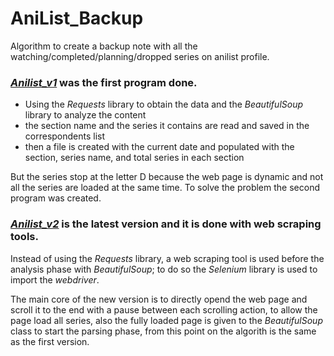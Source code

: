 # **AniList_Backup**
Algorithm to create a backup note with all the watching/completed/planning/dropped series on anilist profile.

### [*Anilist_v1*](Anilist_v1.py) was the first program done.
- Using the *Requests* library to obtain the data and the *BeautifulSoup* library to analyze the content
- the section name and the series it contains are read and saved in the correspondents list
- then a file is created with the current date and populated with the section, series name, and total series in each section

But the series stop at the letter D because the web page is dynamic and not all the series are loaded at the same time.
To solve the problem the second program was created.

### [*Anilist_v2*](Anilist_v2.py) is the latest version and it is done with web scraping tools.
Instead of using the *Requests* library, a web scraping tool is used before the analysis phase with *BeautifulSoup*; to do so the *Selenium* library is used to import the *webdriver*.

The main core of the new version is to directly opend the web page and scroll it to the end with a pause between each scrolling action, to allow the page load all series, also the fully loaded page is given to the *BeautifulSoup* class to start the parsing phase, from this point on the algorith is the same as the first version.
